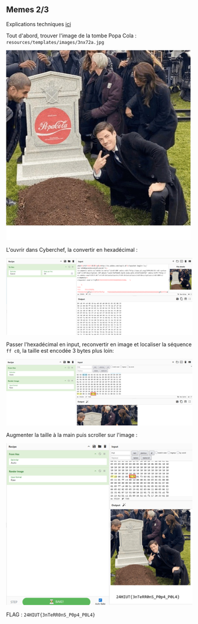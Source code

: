## Memes 2/3

Explications techniques [ici](https://cyberhacktics.com/hiding-information-by-changing-an-images-height)

Tout d'abord, trouver l'image de la tombe Popa Cola : `resources/templates/images/3nx72a.jpg`

![Tombe Popa Cola](./wu/3nx72a.jpg)

L'ouvrir dans Cyberchef, la convertir en hexadécimal :

![cyberchef_1](./wu/cyberchef_input.png)

Passer l'hexadécimal en input, reconvertir en image et localiser la séquence `ff c0`, la taille est encodée 3 bytes plus loin:

![cyberchef_2](./wu/cyberchef_ouput.png)

Augmenter la taille à la main puis scroller sur l'image :

![cyberchef_3](./wu/cyberchef_ouput_final.png)

FLAG : `24HIUT{3nTeRR0nS_P0p4_P0L4}`
